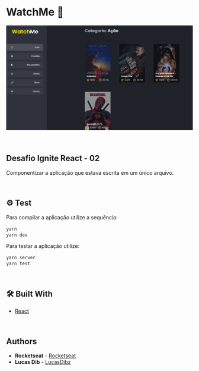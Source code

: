 # WatchMe 📸

![](watchme.png)

&nbsp;
## Desafio Ignite React - 02
Componentizar a aplicação que estava escrita em um único arquivo.

&nbsp;
## ⚙️ Test
Para compilar a aplicação utilize a sequência: 
```
yarn
yarn dev
```

Para testar a aplicação utilize:
```
yarn server
yarn test
```

&nbsp;
## 🛠️ Built With

- [React](https://reactjs.org/)

&nbsp;
## Authors

* **Rocketseat** - [Rocketseat](https://github.com/Rocketseat)
* **Lucas Dib** - [LucasDibz](https://github.com/LucasDibz)